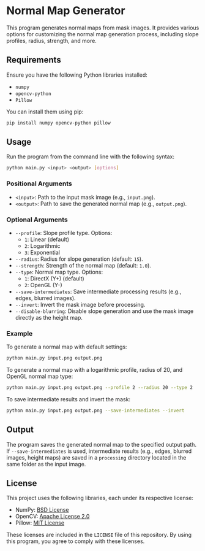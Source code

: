 # Normal Map Generator

This program generates normal maps from mask images. It provides various options for customizing the normal map generation process, including slope profiles, radius, strength, and more.

## Requirements

Ensure you have the following Python libraries installed:

- `numpy`
- `opencv-python`
- `Pillow`

You can install them using pip:

```bash
pip install numpy opencv-python pillow
```

## Usage

Run the program from the command line with the following syntax:

```bash
python main.py <input> <output> [options]
```

### Positional Arguments

- `<input>`: Path to the input mask image (e.g., `input.png`).
- `<output>`: Path to save the generated normal map (e.g., `output.png`).

### Optional Arguments

- `--profile`: Slope profile type. Options:
  - `1`: Linear (default)
  - `2`: Logarithmic
  - `3`: Exponential
- `--radius`: Radius for slope generation (default: `15`).
- `--strength`: Strength of the normal map (default: `1.0`).
- `--type`: Normal map type. Options:
  - `1`: DirectX (Y+) (default)
  - `2`: OpenGL (Y-)
- `--save-intermediates`: Save intermediate processing results (e.g., edges, blurred images).
- `--invert`: Invert the mask image before processing.
- `--disable-blurring`: Disable slope generation and use the mask image directly as the height map.

### Example

To generate a normal map with default settings:

```bash
python main.py input.png output.png
```

To generate a normal map with a logarithmic profile, radius of 20, and OpenGL normal map type:

```bash
python main.py input.png output.png --profile 2 --radius 20 --type 2
```

To save intermediate results and invert the mask:

```bash
python main.py input.png output.png --save-intermediates --invert
```

## Output

The program saves the generated normal map to the specified output path. If `--save-intermediates` is used, intermediate results (e.g., edges, blurred images, height maps) are saved in a `processing` directory located in the same folder as the input image.

## License

This project uses the following libraries, each under its respective license:

- NumPy: [BSD License](https://numpy.org/doc/stable/license.html)
- OpenCV: [Apache License 2.0](https://opencv.org/license/)
- Pillow: [MIT License](https://pillow.readthedocs.io/en/stable/about.html#license)

These licenses are included in the `LICENSE` file of this repository. By using this program, you agree to comply with these licenses.